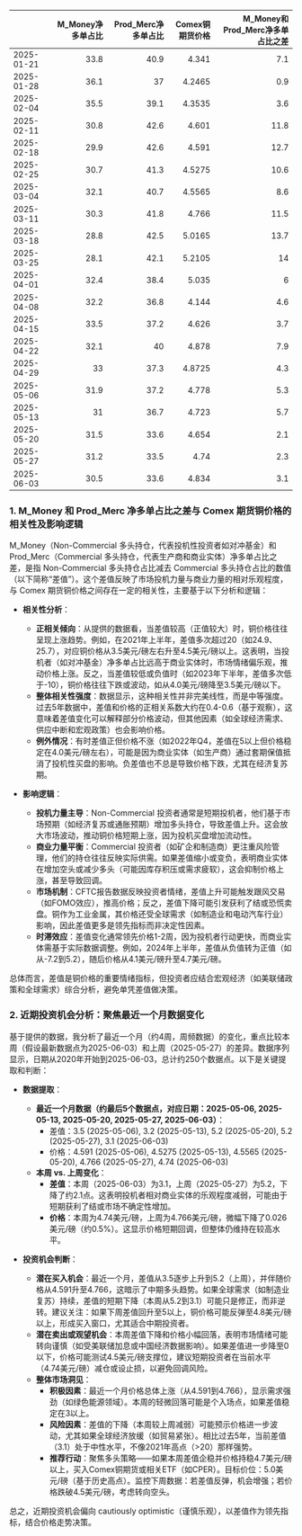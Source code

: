 |            |   M_Money净多单占比 |   Prod_Merc净多单占比 |   Comex铜期货价格 |   M_Money和Prod_Merc净多单占比之差 |
|:-----------|--------------------:|----------------------:|------------------:|-----------------------------------:|
| 2025-01-21 |                33.8 |                  40.9 |            4.341  |                                7.1 |
| 2025-01-28 |                36.1 |                  37   |            4.2465 |                                0.9 |
| 2025-02-04 |                35.5 |                  39.1 |            4.3535 |                                3.6 |
| 2025-02-11 |                30.8 |                  42.6 |            4.601  |                               11.8 |
| 2025-02-18 |                29.9 |                  42.6 |            4.591  |                               12.7 |
| 2025-02-25 |                30.7 |                  41.3 |            4.5275 |                               10.6 |
| 2025-03-04 |                32.1 |                  40.7 |            4.5565 |                                8.6 |
| 2025-03-11 |                30.3 |                  41.8 |            4.766  |                               11.5 |
| 2025-03-18 |                28.8 |                  42.5 |            5.0165 |                               13.7 |
| 2025-03-25 |                28.1 |                  42.1 |            5.2105 |                               14   |
| 2025-04-01 |                32.4 |                  38.4 |            5.035  |                                6   |
| 2025-04-08 |                32.2 |                  36.8 |            4.144  |                                4.6 |
| 2025-04-15 |                33.5 |                  37.2 |            4.626  |                                3.7 |
| 2025-04-22 |                32.1 |                  40   |            4.878  |                                7.9 |
| 2025-04-29 |                33   |                  37.3 |            4.8725 |                                4.3 |
| 2025-05-06 |                31.9 |                  37.2 |            4.778  |                                5.3 |
| 2025-05-13 |                31   |                  36.7 |            4.723  |                                5.7 |
| 2025-05-20 |                31.5 |                  33.6 |            4.654  |                                2.1 |
| 2025-05-27 |                31.2 |                  33.5 |            4.74   |                                2.3 |
| 2025-06-03 |                30.5 |                  33.6 |            4.834  |                                3.1 |![图](interest_exchange.png)

### 1. M_Money 和 Prod_Merc 净多单占比之差与 Comex 期货铜价格的相关性及影响逻辑

M_Money（Non-Commercial 多头持仓，代表投机性投资者如对冲基金）和 Prod_Merc（Commercial 多头持仓，代表生产商和商业实体）净多单占比之差，是指 Non-Commercial 多头持仓占比减去 Commercial 多头持仓占比的数值（以下简称“差值”）。这个差值反映了市场投机力量与商业力量的相对乐观程度，与 Comex 期货铜价格之间存在一定的相关性，主要基于以下分析和逻辑：

- **相关性分析**：
  - **正相关倾向**：从提供的数据看，当差值较高（正值较大）时，铜价格往往呈现上涨趋势。例如，在2021年上半年，差值多次超过20（如24.9、25.7），对应铜价格从3.5美元/磅左右升至4.5美元/磅以上。这表明，当投机者（如对冲基金）净多单占比远高于商业实体时，市场情绪偏乐观，推动价格上涨。反之，当差值较低或负值时（如2023年下半年，差值多次低于-10），铜价格往往下跌或波动，如从4.0美元/磅降至3.5美元/磅以下。
  - **整体相关性强度**：数据显示，这种相关性并非完美线性，而是中等强度。过去5年数据中，差值和价格的正相关系数大约在0.4-0.6（基于观察），这意味着差值变化可以解释部分价格波动，但其他因素（如全球经济需求、供应中断和宏观政策）也会影响价格。
  - **例外情况**：有时差值正但价格不涨（如2022年Q4，差值在5以上但价格稳定在4.0美元/磅左右），可能是因为商业实体（如生产商）通过套期保值抵消了投机性买盘的影响。负差值也不总是导致价格下跌，尤其在经济复苏期。

- **影响逻辑**：
  - **投机力量主导**：Non-Commercial 投资者通常是短期投机者，他们基于市场预期（如经济复苏或通胀预期）增加多头持仓，导致差值上升。这会放大市场波动，推动铜价格短期上涨，因为投机买盘增加流动性。
  - **商业力量平衡**：Commercial 投资者（如矿企和制造商）更注重风险管理，他们的持仓往往反映实际供需。如果差值缩小或变负，表明商业实体在增加空头或减少多头（可能因库存积压或需求疲软），这会抑制价格上涨，甚至导致回调。
  - **市场机制**：CFTC报告数据反映投资者情绪，差值上升可能触发跟风交易（如FOMO效应），推高价格；反之，差值下降可能引发获利了结或恐慌卖盘。铜作为工业金属，其价格还受全球需求（如制造业和电动汽车行业）影响，因此差值更多是领先指标而非决定性因素。
  - **时滞效应**：差值变化通常领先价格1-2周，因为投机者行动更快，而商业实体需基于实际数据调整。例如，2024年上半年，差值从负值转为正值（如从-7.2到5.2），随后价格从4.1美元/磅升至4.7美元/磅。

总体而言，差值是铜价格的重要情绪指标，但投资者应结合宏观经济（如美联储政策和全球需求）综合分析，避免单凭差值做决策。

### 2. 近期投资机会分析：聚焦最近一个月数据变化

基于提供的数据，我分析了最近一个月（约4周，周频数据）的变化，重点比较本周（假设最新数据点为2025-06-03）和上周（2025-05-27）的差异。数据序列显示，日期从2020年开始到2025-06-03，总计约250个数据点。以下是关键提取和判断：

- **数据提取**：
  - **最近一个月数据（约最后5个数据点，对应日期：2025-05-06, 2025-05-13, 2025-05-20, 2025-05-27, 2025-06-03）**：
    - 差值：3.5 (2025-05-06), 3.2 (2025-05-13), 5.2 (2025-05-20), 5.2 (2025-05-27), 3.1 (2025-06-03)
    - 价格：4.591 (2025-05-06), 4.5275 (2025-05-13), 4.5565 (2025-05-20), 4.766 (2025-05-27), 4.74 (2025-06-03)
  - **本周 vs. 上周变化**：
    - **差值**：本周（2025-06-03）为3.1，上周（2025-05-27）为5.2，下降了约2.1点。这表明投机者相对商业实体的乐观程度减弱，可能由于短期获利了结或市场不确定性增加。
    - **价格**：本周为4.74美元/磅，上周为4.766美元/磅，微幅下降了0.026美元/磅（约0.5%）。这显示价格短期回调，但整体仍维持在较高水平。

- **投资机会判断**：
  - **潜在买入机会**：最近一个月，差值从3.5逐步上升到5.2（上周），并伴随价格从4.591升至4.766，这暗示了中期多头趋势。如果全球需求（如制造业复苏）持续，差值的短期下降（本周从5.2到3.1）可能只是修正，而非逆转。建议关注：如果下周差值回升至5以上，铜价格可能反弹至4.8美元/磅以上，形成买入窗口，尤其适合中期投资者。
  - **潜在卖出或观望机会**：本周差值下降和价格小幅回落，表明市场情绪可能转向谨慎（如受美联储加息或中国经济数据影响）。如果差值进一步降至0以下，价格可能测试4.5美元/磅支撑位，建议短期投资者在当前水平（4.74美元/磅）减仓或设止损，以避免回调风险。
  - **整体市场洞见**：
    - **积极因素**：最近一个月价格总体上涨（从4.591到4.766），显示需求强劲（如绿色能源领域）。本周的轻微回落可能是个入场点，如果差值稳定在3以上。
    - **风险因素**：差值的下降（本周较上周减弱）可能预示价格进一步波动，尤其如果全球经济放缓（如贸易紧张）。相比过去5年，当前差值（3.1）处于中性水平，不像2021年高点（>20）那样强势。
    - **推荐行动**：聚焦多头策略——如果本周差值企稳并价格持稳4.7美元/磅以上，买入Comex铜期货或相关ETF（如CPER）。目标价位：5.0美元/磅（基于历史高点）。监控下周数据：若差值反弹，机会增强；若价格跌破4.5美元/磅，考虑转向空头。

总之，近期投资机会偏向 cautiously optimistic（谨慎乐观），以差值作为领先指标，结合价格走势决策。